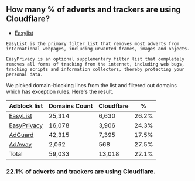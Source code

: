 ## How many % of adverts and trackers are using Cloudflare?


- [Easylist](https://web.archive.org/web/20210516110248/https://easylist.to/)
```
EasyList is the primary filter list that removes most adverts from international webpages, including unwanted frames, images and objects.

EasyPrivacy is an optional supplementary filter list that completely removes all forms of tracking from the internet, including web bugs, tracking scripts and information collectors, thereby protecting your personal data.
```


We picked domain-blocking lines from the list and filtered out domains which has exception rules.
Here's the result.


| Adblock list | Domains Count | Cloudflare | % |
| --- | --- | --- | --- |
| [EasyList](https://easylist.to/easylist/easylist.txt) | 25,314 | 6,630 | 26.2% |
| [EasyPrivacy](https://easylist.to/easylist/easyprivacy.txt) | 16,078 | 3,906 | 24.3% |
| [AdGuard](https://adguardteam.github.io/AdGuardSDNSFilter/Filters/filter.txt) | 42,315 | 7,395 | 17.5% |
| [AdAway](https://raw.githubusercontent.com/AdAway/adaway.github.io/master/hosts.txt) | 2,062 | 568 | 27.5% |
| Total | 59,033 | 13,018 | 22.1% |


### 22.1% of adverts and trackers are using Cloudflare.